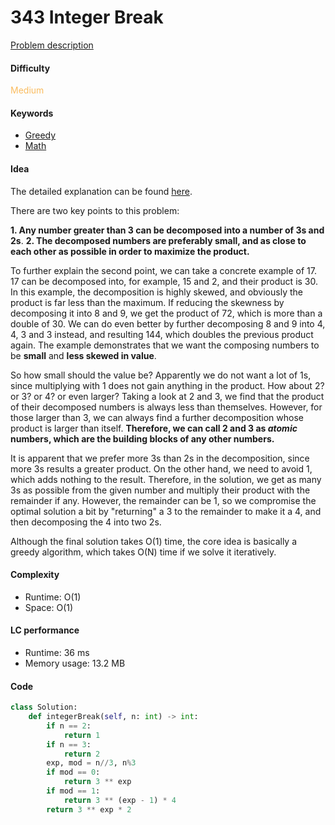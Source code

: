 343 Integer Break
=======================
[Problem description](https://leetcode.com/problems/integer-break)

#### Difficulty
<span style="color:#FABC60">Medium</span>

#### Keywords
- [Greedy](../categories/greedy.md)
- [Math](../categories/math.md)

#### Idea
The detailed explanation can be found [here](https://www.quora.com/Math-question-You-are-allowed-to-take-as-many-positive-whole-numbers-as-you-want-that-add-up-to-20-and-then-multiply-them-together-What-is-the-biggest-possible-result-you-can-get). 

There are two key points to this problem:

**1. Any number greater than 3 can be decomposed into a number of 3s and 2s**.
**2. The decomposed numbers are preferably small, and as close to each other as possible in order to maximize the product.**

To further explain the second point, we can take a concrete example of 17. 17 can be decomposed into, for example, 15 and 2, and their product is 30. In this example, the decomposition is highly skewed, and obviously the product is far less than the maximum. If reducing the skewness by decomposing it into 8 and 9, we get the product of 72, which is more than a double of 30. We can do even better by further decomposing 8 and 9 into 4, 4, 3 and 3 instead, and resulting 144, which doubles the previous product again. The example demonstrates that we want the composing numbers to be **small** and **less skewed in value**. 

So how small should the value be? Apparently we do not want a lot of 1s, since multiplying with 1 does not gain anything in the product. How about 2? or 3? or 4? or even larger? Taking a look at 2 and 3, we find that the product of their decomposed numbers is always less than themselves. However, for those larger than 3, we can always find a further decomposition whose product is larger than itself. **Therefore, we can call 2 and 3 as *atomic* numbers, which are the building blocks of any other numbers.**

It is apparent that we prefer more 3s than 2s in the decomposition, since more 3s results a greater product. On the other hand, we need to avoid 1, which adds nothing to the result. Therefore, in the solution, we get as many 3s as possible from the given number and multiply their product with the remainder if any. However, the remainder can be 1, so we compromise the optimal solution a bit by "returning" a 3 to the remainder to make it a 4, and then decomposing the 4 into two 2s. 

Although the final solution takes O(1) time, the core idea is basically a greedy algorithm, which takes O(N) time if we solve it iteratively. 

#### Complexity
- Runtime: O(1)
- Space: O(1)
  
#### LC performance
- Runtime: 36 ms
- Memory usage: 13.2 MB

#### Code
```python
class Solution:
    def integerBreak(self, n: int) -> int:
        if n == 2:
            return 1
        if n == 3:
            return 2
        exp, mod = n//3, n%3
        if mod == 0:
            return 3 ** exp
        if mod == 1:
            return 3 ** (exp - 1) * 4
        return 3 ** exp * 2
```